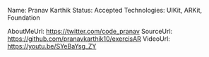 Name: Pranav Karthik
Status: Accepted
Technologies: UIKit, ARKit, Foundation

AboutMeUrl: https://twitter.com/code_pranav
SourceUrl: https://github.com/pranavkarthik10/exercisAR
VideoUrl: https://youtu.be/SYeBaYsg_ZY

<!---
EXAMPLE
Name: John Appleseed
Status: Submitted <or> Winner <or> Distinguished <or> Rejected
Technologies: SwiftUI, RealityKit, CoreGraphic

AboutMeUrl: https://linkedin.com/in/johnappleseed
SourceUrl: https://github.com/johnappleseed/wwdc2025
VideoUrl: https://youtu.be/ABCDE123456
-->
